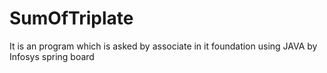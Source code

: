 # SumOfTriplate
It is an program which is asked by associate in it foundation using JAVA by Infosys spring board
